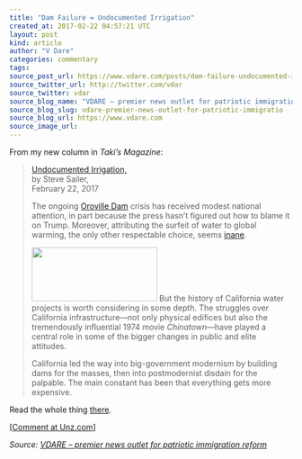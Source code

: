 ```yaml
---
title: "Dam Failure = Undocumented Irrigation"
created_at: 2017-02-22 04:57:21 UTC
layout: post
kind: article
author: "V Dare"
categories: commentary
tags: 
source_post_url: https://www.vdare.com/posts/dam-failure-undocumented-irrigation
source_twitter_url: http://twitter.com/vdar
source_twitter: vdar
source_blog_name: "VDARE – premier news outlet for patriotic immigration reform"
source_blog_slug: vdare-premier-news-outlet-for-patriotic-immigratio
source_blog_url: https://www.vdare.com
source_image_url: 
---
```

<div class="pf-content"><p>From my new column in <em>Taki’s Magazine</em>:</p>
<blockquote><p><a id="xlink_1_2" class="xlink" title="Anchor Link to This Paragraph" href="http://www.unz.com/isteve/#xlink_1_2" name="xlink_1_2"></a> <a title="http://takimag.com/article/undocumented_irrigation_steve_sailer/print#axzz4ZAy0zws3" href="http://takimag.com/article/undocumented_irrigation_steve_sailer/print#axzz4ZAy0zws3">Undocumented Irrigation, </a><br />
by Steve Sailer,<br />
February 22, 2017</p>
<p>The ongoing <a href="http://www.unz.com/isteve/at-oroville-risks-more-correlated-than-independent/" target="_blank">Oroville Dam</a> crisis has received modest national attention, in part because the press hasn’t figured out how to blame it on Trump. Moreover, attributing the surfeit of water to global warming, the only other respectable choice, seems <a href="https://www.nytimes.com/2017/02/14/us/oroville-dam-climate-change-california.html?_r=1" target="_blank">inane</a>.</p><!-- TAG START { player: "7518-804336-VDare - Outstream - Rev", owner: "ONE Video by AOL", for: "ONE Video by AOL" - BEINJS } --><div id="57966237cc52c74a5e1363c4" class="vdb_player vdb_57966237cc52c74a5e1363c456bcd17ce4b018167fea5539">    <script type="text/javascript" src="//delivery.vidible.tv/jsonp/pid=57966237cc52c74a5e1363c4/56bcd17ce4b018167fea5539_bein.js"></script></div><!-- TAG END { date: 07/25/16 } -->
<p><a id="xlink_1_4" class="xlink" title="Anchor Link to This Paragraph" href="http://www.unz.com/isteve/#xlink_1_4" name="xlink_1_4"></a><a title="https://josmarlopes.files.wordpress.com/2015/02/jake-and-cross.jpg" href="https://josmarlopes.files.wordpress.com/2015/02/jake-and-cross.jpg"><img class="alignright" title="" src="https://josmarlopes.files.wordpress.com/2015/02/jake-and-cross.jpg" alt="" width="223" height="96" /></a> But the history of California water projects is worth considering in some depth. The struggles over California infrastructure—not only physical edifices but also the tremendously influential 1974 movie <em>Chinatown</em>—have played a central role in some of the bigger changes in public and elite attitudes.</p>
<p><a id="xlink_1_5" class="xlink" title="Anchor Link to This Paragraph" href="http://www.unz.com/isteve/#xlink_1_5" name="xlink_1_5"></a>California led the way into big-government modernism by building dams for the masses, then into postmodernist disdain for the palpable. The main constant has been that everything gets more expensive.</p></blockquote>
<p><a id="xlink_1_6" class="xlink" title="Anchor Link to This Paragraph" href="http://www.unz.com/isteve/#xlink_1_6" name="xlink_1_6"></a>Read the whole thing <a title="http://takimag.com/article/undocumented_irrigation_steve_sailer/print#axzz4ZAy0zws3" href="http://takimag.com/article/undocumented_irrigation_steve_sailer/print#axzz4ZAy0zws3">there</a>.</p>
<p>[<a href="http://www.unz.com/isteve/dam-failure-undocumented-irrigation/">Comment at Unz.com</a>]</p>
</div><div class="">
    <i>Source: <a href="https://www.vdare.com">VDARE – premier news outlet for patriotic immigration reform</a></i>
</div>
